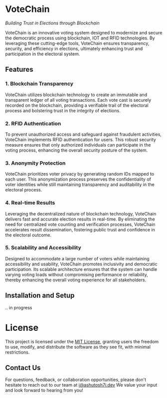 # VoteChain

*Building Trust in Elections through Blockchain*

VoteChain is an innovative voting system designed to modernize and secure the democratic process using blockchain, IOT and RFID technologies. By leveraging these cutting-edge tools, VoteChain ensures transparency, security, and efficiency in elections, ultimately enhancing trust and participation in the electoral system.

## Features

### 1. Blockchain Transparency

VoteChain utilizes blockchain technology to create an immutable and transparent ledger of all voting transactions. Each vote cast is securely recorded on the blockchain, providing a verifiable trail of the electoral process and bolstering trust in the integrity of elections.

### 2. RFID Authentication

To prevent unauthorized access and safeguard against fraudulent activities, VoteChain implements RFID authentication for users. This robust security measure ensures that only authorized individuals can participate in the voting process, enhancing the overall security posture of the system.

### 3. Anonymity Protection

VoteChain prioritizes voter privacy by generating random IDs mapped to each user. This anonymization process preserves the confidentiality of voter identities while still maintaining transparency and auditability in the electoral process.

### 4. Real-time Results

Leveraging the decentralized nature of blockchain technology, VoteChain delivers fast and accurate election results in real-time. By eliminating the need for centralized vote counting and verification processes, VoteChain accelerates result dissemination, fostering public trust and confidence in the electoral outcome.

### 5. Scalability and Accessibility

Designed to accommodate a large number of voters while maintaining accessibility and usability, VoteChain promotes inclusivity and democratic participation. Its scalable architecture ensures that the system can handle varying voting loads without compromising performance or reliability, thereby enhancing the overall voting experience for all stakeholders.

## Installation and Setup
.. in progress


# License

This project is licensed under the [MIT License](LICENSE), granting users the freedom to use, modify, and distribute the software as they see fit, with minimal restrictions.

## Contact Us

For questions, feedback, or collaboration opportunities, please don't hesitate to reach out to our team at i@ashutosh7i.dev We value your input and look forward to hearing from you!
